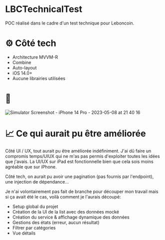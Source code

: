 # LBCTechnicalTest

POC réalisé dans le cadre d'un test technique pour Leboncoin.

# ⚙️ Côté tech

- Architecture MVVM-R
- Combine
- Auto-layout
- iOS 14.0+
- Aucune librairies utilisées

# 👀

![Simulator Screenshot - iPhone 14 Pro - 2023-05-08 at 21 40 16](https://user-images.githubusercontent.com/42061402/236917529-fa64b247-221d-4b82-bf82-dcc66498d6fa.png)

# 📈 Ce qui aurait pu être améliorée

Côté UI / UX, tout aurait pu être améliorée indéfiniment. J'ai dû faire un compromis temps/UIUX qui ne m'as pas permis d'exploiter toutes les idées que j'avais.
La UI/UX sur iPad est fonctionnelle bien que cela sois moins agréable que sur iPhone.

Côté tech, on aurait pu avoir une pagination (pas fournis par l'endpoint), une injection de dépendance...

Je n'ai volontairement pas fait de branche pour découper mon travail mais si ça avait été le cas, voilà comment je l'aurais découpé:
- Setup global du projet
- Création de la UI de la list avec des données mocké
- Création du service & affichage dynamique des données
- Gestions des états (erreur, aucun résultat)
- Filtrer par catégories
- Vue détails
